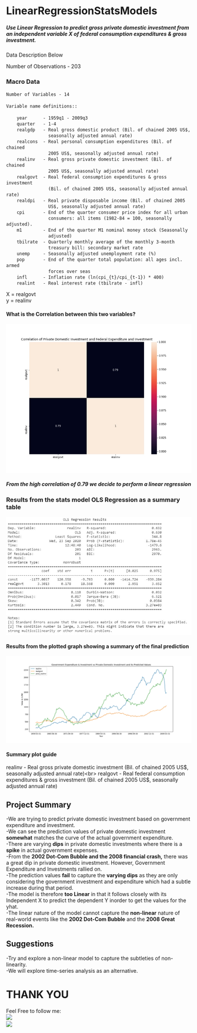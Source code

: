 # LinearRegressionStatsModels
##### Use Linear Regression to predict gross private domestic investment from an independent variable X of federal consumption expenditures & gross investment.

Data Description Below

Number of Observations - 203
### Macro Data

    Number of Variables - 14

    Variable name definitions::

        year      - 1959q1 - 2009q3
        quarter   - 1-4
        realgdp   - Real gross domestic product (Bil. of chained 2005 US$,
                    seasonally adjusted annual rate)
        realcons  - Real personal consumption expenditures (Bil. of chained
                    2005 US$, seasonally adjusted annual rate)
        realinv   - Real gross private domestic investment (Bil. of chained
                    2005 US$, seasonally adjusted annual rate)
        realgovt  - Real federal consumption expenditures & gross investment
                    (Bil. of chained 2005 US$, seasonally adjusted annual rate)
        realdpi   - Real private disposable income (Bil. of chained 2005
                    US$, seasonally adjusted annual rate)
        cpi       - End of the quarter consumer price index for all urban
                    consumers: all items (1982-84 = 100, seasonally adjusted).
        m1        - End of the quarter M1 nominal money stock (Seasonally
                    adjusted)
        tbilrate  - Quarterly monthly average of the monthly 3-month
                    treasury bill: secondary market rate
        unemp     - Seasonally adjusted unemployment rate (%)
        pop       - End of the quarter total population: all ages incl. armed
                    forces over seas
        infl      - Inflation rate (ln(cpi_{t}/cpi_{t-1}) * 400)
        realint   - Real interest rate (tbilrate - infl)
       
  X = realgovt <br>
  y = realinv <br>
  
#### What is the Correlation between this two variables?
<img src='https://raw.githubusercontent.com/markgicharu/LinearRegressionStatsModels/master/images/heatmap.jpg'>

<h5>From the high correlation of 0.79 we decide to perform a linear regression</h5>

### Results from the stats model OLS Regression as a summary table
<img src='https://raw.githubusercontent.com/markgicharu/LinearRegressionStatsModels/master/images/OLS_Results.jpg'>


#### Results from the plotted graph showing a summary of the final prediction
<img src='https://raw.githubusercontent.com/markgicharu/LinearRegressionStatsModels/master/images/final_plot_dpi.jpg'>

#### Summary plot guide<br>
realinv   - Real gross private domestic investment (Bil. of chained
                    2005 US$, seasonally adjusted annual rate)<br>
realgovt  - Real federal consumption expenditures & gross investment
                    (Bil. of chained 2005 US$, seasonally adjusted annual rate)<br>

## Project Summary
-We are trying to predict private domestic investment based on government expenditure and investment.<br>
-We can see the prediction values of private domestic investment **somewhat** matches the curve of the actual government expenditure.<br>
-There are varying **dips** in private domestic investments where there is a **spike** in actual government expenses.<br>
-From the **2002 Dot-Com Bubble and the  2008 financial crash,** there was a great dip in private domestic investment. However, Government Expenditure and Investments rallied on.<br>
-The prediction values **fail** to capture the **varying dips** as they are only considering the government investment and expenditure which had a subtle increase during that period.<br>
-The model is therefore **too Linear** in that it follows closely with its Independent X to predict the dependent Y inorder to get the values for the yhat.<br>
-The linear nature of the model cannot capture the **non-linear** nature of real-world events like the **2002 Dot-Com Bubble** and the **2008 Great Recession.**<br>

## Suggestions
-Try and explore a non-linear model to capture the subtleties of non-linearity.<br>
-We will explore time-series analysis as an alternative.<br>

# THANK YOU
Feel Free to follow me:<br>
[<img src="https://img.shields.io/badge/linkedin-%230077B5.svg?&style=for-the-badge&logo=linkedin&logoColor=white" />](https://www.linkedin.com/in/mark-gicharu-05908837/)<br>
[<img src="https://img.shields.io/badge/twitter-%231DA1F2.svg?&style=for-the-badge&logo=twitter&logoColor=white" />](https://twitter.com/markgicharu)
